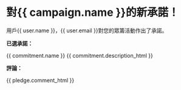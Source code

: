 # 對{{ campaign.name }}的新承諾！

用戶{{ user.name }}，{{ user.email }}對您的眾籌活動作出了承諾。

**已選承諾：**

{{ commitment.name }}
{{ commitment.description_html }}

**評論：**

{{ pledge.comment_html }}
